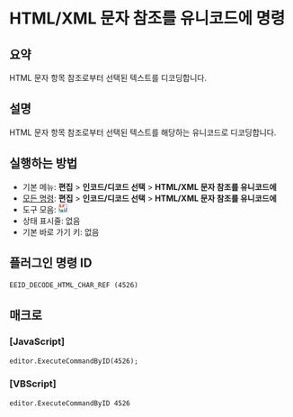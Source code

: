 # HTML/XML 문자 참조를 유니코드에 명령

## 요약

HTML 문자 항목 참조로부터 선택된 텍스트를 디코딩합니다.

## 설명

HTML 문자 항목 참조로부터 선택된 텍스트를 해당하는 유니코드로 디코딩합니다.

## 실행하는 방법

- 기본 메뉴: **편집** \> **인코드/디코드 선택** \> **HTML/XML 문자 참조를 유니코드에**
- [모든 명령](../tools/all_commands): **편집** \> **인코드/디코드 선택** \> **HTML/XML 문자 참조를 유니코드에**
- 도구 모음:
![](../../images/html2uni24x16.png)
- 상태 표시줄: 없음
- 기본 바로 가기 키: 없음

## 플러그인 명령 ID

```
EEID_DECODE_HTML_CHAR_REF (4526)
```

## 매크로

### \[JavaScript\]

```
editor.ExecuteCommandByID(4526);
```

### \[VBScript\]

```
editor.ExecuteCommandByID 4526
```
